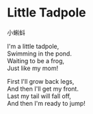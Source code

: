 # Little Tadpole
小蝌蚪

I'm a little tadpole,  
Swimming in the pond.  
Waiting to be a frog,  
Just like my mom!  

First I'll grow back legs,  
And then I'll get my front.  
Last my tail will fall off,  
And then I'm ready to jump!

